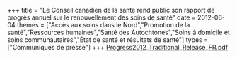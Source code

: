 +++
title = "Le Conseil canadien de la santé rend public son rapport de progrès annuel sur le renouvellement des soins de santé"
date = 2012-06-04
themes = ["Accès aux soins dans le Nord","Promotion de la santé","Ressources humaines","Santé des Autochtones","Soins à domicile et soins communautaires","État de santé et résultats de santé"]
types = ["Communiqués de presse"]
+++
[Progress2012\_Traditional\_Release\_FR.pdf](/files/Progress2012_Traditional_Release_FR.pdf)
